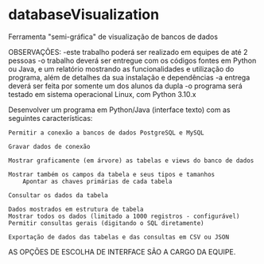 # databaseVisualization

Ferramenta "semi-gráfica" de visualização de bancos de dados

OBSERVAÇÕES:
-este trabalho poderá ser realizado em equipes de até 2 pessoas
-o trabalho deverá ser entregue com os códigos fontes em Python ou Java, e um relatório mostrando as funcionalidades e utilização do programa, além de detalhes da sua instalação e dependências
-a entrega deverá ser feita por somente um dos alunos da dupla
-o programa será testado em sistema operacional Linux, com Python 3.10.x


Desenvolver um programa em Python/Java (interface texto) com as seguintes características:

    Permitir a conexão a bancos de dados PostgreSQL e MySQL

    Gravar dados de conexão

    Mostrar graficamente (em árvore) as tabelas e views do banco de dados

    Mostrar também os campos da tabela e seus tipos e tamanhos
        Apontar as chaves primárias de cada tabela

    Consultar os dados da tabela

    Dados mostrados em estrutura de tabela
    Mostrar todos os dados (limitado a 1000 registros - configurável)
    Permitir consultas gerais (digitando o SQL diretamente)

    Exportação de dados das tabelas e das consultas em CSV ou JSON

AS OPÇÕES DE ESCOLHA DE INTERFACE SÃO A CARGO DA EQUIPE.
